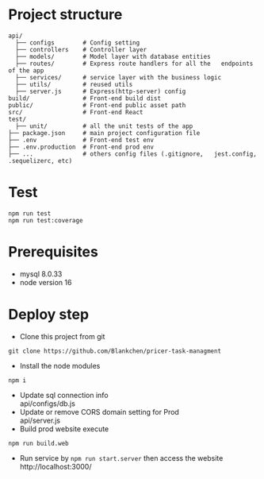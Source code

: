 # Project structure  
```
api/  
  ├── configs        # Config setting
  ├── controllers    # Controller layer  
  ├── models/        # Model layer with database entities  
  ├── routes/        # Express route handlers for all the   endpoints of the app  
  ├── services/      # service layer with the business logic  
  ├── utils/         # reused utils  
  ├── server.js      # Express(http-server) config  
build/               # Front-end build dist  
public/              # Front-end public asset path  
src/                 # Front-end React  
test/  
  ├── unit/          # all the unit tests of the app  
├── package.json     # main project configuration file  
├── .env             # Front-end test env  
├── .env.production  # Front-end prod env  
├── ...              # others config files (.gitignore,   jest.config, .sequelizerc, etc)
```

# Test
```
npm run test  
npm run test:coverage
```

# Prerequisites
- mysql 8.0.33 
- node version 16

# Deploy step
- Clone this project from git
```
git clone https://github.com/Blankchen/pricer-task-managment
```
- Install the node modules
```
npm i
```
- Update sql connection info  
api/configs/db.js
- Update or remove CORS domain setting for Prod  
api/server.js
- Build prod website execute 
```
npm run build.web
```   
- Run service by `npm run start.server` then access the website   
http://localhost:3000/